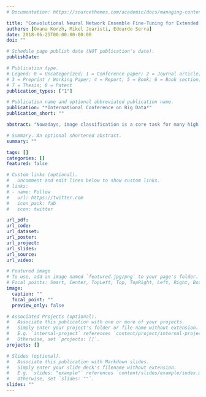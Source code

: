 ```yaml
---
# Documentation: https://sourcethemes.com/academic/docs/managing-content/

title: "Convolutional Neural Network Ensemble Fine-Tuning for Extended Transfer Learning."
authors: [Oxana Korzh, Mikel Joaristi, Edoardo Serra]
date: 2018-06-25T00:00:00-00:00
doi: ""

# Schedule page publish date (NOT publication's date).
publishDate: 

# Publication type.
# Legend: 0 = Uncategorized; 1 = Conference paper; 2 = Journal article;
# 3 = Preprint / Working Paper; 4 = Report; 5 = Book; 6 = Book section;
# 7 = Thesis; 8 = Patent
publication_types: ["1"]

# Publication name and optional abbreviated publication name.
publication: "*International Conference on Big Data*"
publication_short: ""

abstract: "Nowadays, image classification is a core task for many high impact applications such as object recognition, self-driving cars, national security (border monitoring, assault detection), safety (fire detection, distracted driving), geo-monitoring (cloud, rock and crop-disease detection). Convolutional Neural Networks(CNNs) are effective for those applications. However, they need to be trained with a huge number of examples and a consequently huge training time. Unfortunately, when the training set is not big enough and when re-train the model several times is needed, a common approach is to adopt a transfer learning procedure. Transfer learning procedures use networks already pretrained in other context and extract features from them or retrain them with a small dataset related to the specific application (fine-tuning). We propose to fine-tuning an ensemble of models combined together from multiple pretrained CNNs (AlexNet, VGG19 and GoogleNet). We test our approach on three different benchmark datasets: Yahoo! Shopping Shoe Image Content, UC Merced Land Use Dataset, and Caltech-UCSD Birds-200-2011 Dataset. Each one represents a different application. Our suggested approach always improves accuracy over the state of the art solutions and accuracy obtained by the returning of a single CNN. In the best case, we moved from accuracy of 70.5% to 93.14%."

# Summary. An optional shortened abstract.
summary: ""

tags: []
categories: []
featured: false

# Custom links (optional).
#   Uncomment and edit lines below to show custom links.
# links:
# - name: Follow
#   url: https://twitter.com
#   icon_pack: fab
#   icon: twitter

url_pdf:
url_code:
url_dataset:
url_poster:
url_project:
url_slides:
url_source:
url_video:

# Featured image
# To use, add an image named `featured.jpg/png` to your page's folder. 
# Focal points: Smart, Center, TopLeft, Top, TopRight, Left, Right, BottomLeft, Bottom, BottomRight.
image:
  caption: ""
  focal_point: ""
  preview_only: false

# Associated Projects (optional).
#   Associate this publication with one or more of your projects.
#   Simply enter your project's folder or file name without extension.
#   E.g. `internal-project` references `content/project/internal-project/index.md`.
#   Otherwise, set `projects: []`.
projects: []

# Slides (optional).
#   Associate this publication with Markdown slides.
#   Simply enter your slide deck's filename without extension.
#   E.g. `slides: "example"` references `content/slides/example/index.md`.
#   Otherwise, set `slides: ""`.
slides: ""
---
```

